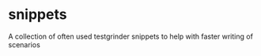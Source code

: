 # snippets
A collection of often used testgrinder snippets to help with faster writing of scenarios
